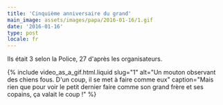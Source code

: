 ```yaml
---
title: 'Cinquième anniversaire du grand'
main_image: assets/images/papa/2016-01-16/1.gif
date: '2016-01-16'
type: post
locale: fr
---
```


Ils était 3 selon la Police, 27 d'après les organisateurs.

<!-- more -->

{% include video_as_a_gif.html.liquid
slug="1"
alt="Un mouton observant des chiens fous. D'un coup, il se met à faire comme eux"
caption="Mais rien que pour voir le petit dernier faire comme son grand frère et ses copains, ça valait le coup !"
%}

